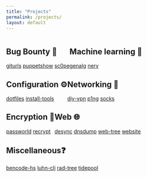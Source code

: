 ```yaml
---
title: "Projects"
permalink: /projects/
layout: default
---
```


<div>
  <div style="display: flex;">
    <div class="project-category">
      <h2>Bug Bounty 🐛</h2>
      <a class="project-link" href="/projects/giturls/">giturls</a>
      <a class="project-link" href="/projects/puppetshow/">puppetshow</a>
      <a class="project-link" href="/projects/sc0pe/">sc0pe</a>
    </div>
    <div class="project-category">
      <h2>Machine learning 🤖</h2>
      <a class="project-link" href="/projects/genalg/">genalg</a>
      <a class="project-link" href="/projects/nerv/">nerv</a>
    </div>
  </div>
  <div style="display: flex;">
    <div class="project-category">
      <h2>Configuration ⚙️</h2>
      <a class="project-link" href="/projects/dotfiles/">dotfiles</a>
      <a class="project-link" href="/projects/install-tools/">install-tools</a>
    </div>
    <div class="project-category">
      <h2>Networking 📶</h2>
      <a class="project-link" href="/projects/diy-vpn/">diy-vpn</a>
      <a class="project-link" href="/projects/p1ng/">p1ng</a>
      <a class="project-link" href="/projects/socks/">socks</a>
    </div>
  </div>
  <div style="display: flex;">
    <div class="project-category">
      <h2>Encryption 🔐</h2>
      <a class="project-link" href="/projects/passworld/">passworld</a>
      <a class="project-link" href="/projects/recrypt/">recrypt</a>
    </div>
    <div class="project-category">
      <h2>Web 🌐</h2>
      <a class="project-link" href="/projects/desync/">desync</a>
      <a class="project-link" href="/projects/dnsdump/">dnsdump</a>
      <a class="project-link" href="/projects/web-tree/">web-tree</a>
      <a class="project-link" href="/projects/this-website/">website</a>
    </div>
  </div>
  <div style="display: flex;">
    <div class="project-category">
      <h2>Miscellaneous❓</h2>
      <a class="project-link" href="/projects/bencode-hs/">bencode-hs</a>
      <a class="project-link" href="/projects/luhn-cli/">luhn-cli</a>
      <a class="project-link" href="/projects/rad-tree/">rad-tree</a>
      <a class="project-link" href="/projects/tidepool/">tidepool</a>
    </div>
    <div class="project-category"></div>
  </div>
</div>
